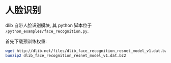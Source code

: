 # 人脸识别

dlib 自带人脸识别模块, 其 python 脚本位于 `/python_examples/face_recognition.py`.

首先下载预训练权重:

```sh
wget http://dlib.net/files/dlib_face_recognition_resnet_model_v1.dat.bz2
bunzip2 dlib_face_recognition_resnet_model_v1.dat.bz2
```
